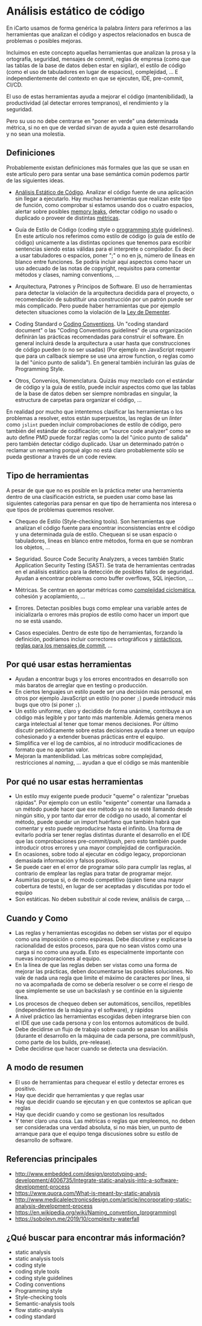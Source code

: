 # Análisis estático de código

En iCarto usamos de forma genérica la palabra _linters_ para referirnos a las herramientas que analizan el código y aspectos relacionados en busca de problemas o posibles mejoras.

Incluimos en este concepto aquellas herramientas que analizan la prosa y la ortografía, seguridad, mensajes de commit, reglas de empresa (como que las tablas de la base de datos deben estar en sigilar), el estilo de código (como el uso de tabuladores en lugar de espacios), complejidad, ... E independientemente del contexto en que se ejecuten, IDE, pre-commit, CI/CD.

El uso de estas herramientas ayuda a mejorar el código (mantenibilidad), la productividad (al detectar errores tempranos), el rendimiento y la seguridad.

Pero su uso no debe centrarse en "poner en verde" una determinada métrica, si no en que de verdad sirvan de ayuda a quien esté desarrollando y no sean una molestia.

## Definiciones

Probablemente existan definiciones más formales que las que se usan en este artículo pero para sentar una base semántica común podemos partir de las siguientes ideas.

-   [Análisis Estático de Código](https://en.wikipedia.org/wiki/Static_program_analysis). Analizar el código fuente de una aplicación sin llegar a ejecutarlo. Hay muchas herramientas que realizan este tipo de función, como comprobar si estamos usando dos o cuatro espacios, alertar sobre posibles [memory leaks](https://stackoverflow.com/questions/37119336/can-static-analysis-detect-memory-leaks), detectar código no usado o duplicado o proveer de distintas [métricas](https://en.wikipedia.org/wiki/Software_metric).

-   Guía de Estilo de Código (coding style o [programming style](https://en.wikipedia.org/wiki/Programming_style) guidelines). En este artículo nos referimos como estilo de código (o guía de estilo de código) unicamente a las distintas opciones que tenemos para escribir sentencias siendo estas válidas para el interprete o compilador. Es decir a usar tabuladores o espacios, poner ";" o no en js, número de líneas en blanco entre funciones. Se podría incluir aquí aspectos como hacer un uso adecuado de las notas de copyright, requisitos para comentar métodos y clases, naming conventions, ...

-   Arquitectura, Patrones y Principos de Software. El uso de herramientas para detectar la violación de la arquitectura decidida para el proyecto, o recomendación de substituir una construcción por un patrón puede ser más complicado. Pero puede haber herramientas que por ejemplo detecten situaciones como la violación de la [Ley de Dementer](https://en.wikipedia.org/wiki/Law_of_Demeter).

-   Coding Standard o [Coding Conventions](https://en.wikipedia.org/wiki/Coding_conventions). Un "coding standard document" o las "Coding Conventions guidelines" de una organización definirán las prácticas recomendadas para construir el software. En general incluirá desde la arquitectura a usar hasta que construcciones de código pueden (o no ser usadas) (Por ejemplo en JavaScript requerir que para un callback siempre se use una arrow function, o reglas como la del "único punto de salida"). En general también incluirán las guías de Programming Style.

-   Otros, Convenios, Nomenclatura. Quizás muy mezclado con el estándar de código y la guía de estilo, puede incluir aspectos como que las tablas de la base de datos deben ser siempre nombradas en singular, la estructura de carpetas para organizar el código, ...

En realidad por mucho que intentemos clasificar las herramientas o los problemas a resolver, estos están superpuestos, las reglas de un _linter_ como `jslint` pueden incluir comprobaciones de estilo de código, pero también del estándar de codificación; un "source code analyzer" como se auto define PMD puede forzar reglas como la del "único punto de salida" pero también detectar código duplicado. Usar un determinado patrón o reclamar un renaming porqué algo no está claro probablemente sólo se pueda gestionar a través de un code review.

## Tipo de herramientas

A pesar de que que no es posible en la práctica meter una herramienta dentro de una clasificación estricta, se pueden usar como base las siguientes categorías para pensar en que tipo de herramienta nos interesa o que tipos de problemas queremos resolver.

-   Chequeo de Estilo (Style-checking tools). Son herramientas que analizan el código fuente para encontrar inconsistencias entre el código y una determinada guía de estilo. Chequean si se usan espacio o tabuladores, lineas en blanco entre métodos, forma en que se nombran los objetos, ...

-   Seguridad. Source Code Security Analyzers, a veces también Static Application Security Testing (SAST). Se trata de herramientas centradas en el análisis estático para la detección de posibles fallos de seguridad. Ayudan a encontrar problemas como buffer overflows, SQL injection, ...

-   Métricas. Se centran en aportar métricas como [complejidad ciclomática](https://en.wikipedia.org/wiki/Cyclomatic_complexity), cohesión y acoplamiento, ...

-   Errores. Detectan posibles bugs como emplear una variable antes de inicializarla o errores más propios de estilo como hacer un import que no se está usando.

-   Casos especiales. Dentro de este tipo de herramientas, forzando la definición, podríamos incluir correctores ortográficos y [sintácticos](http://proselint.com/), [reglas para los mensajes de commit](https://commitizen.github.io/cz-cli/), ...

## Por qué usar estas herramientas

-   Ayudan a encontrar bugs y los errores encontrados en desarrollo son más baratos de arreglar que en testing o producción.
-   En ciertos lenguajes un estilo puede ser una decisión más personal, en otros por ejemplo JavaScript un estilo (no poner `;`) puede introducir más bugs que otro (si poner `;`).
-   Un estilo uniforme, claro y decidido de forma unánime, contribuye a un código más legible y por tanto más mantenible. Además genera menos carga intelectual al tener que tomar menos decisiones. Por último discutir periódicamente sobre estas decisiones ayuda a tener un equipo cohesionado y a extender buenas prácticas entre el equipo.
-   Simplifica ver el log de cambios, al no introducir modificaciones de formato que no aportan valor.
-   Mejoran la mantenibilidad. Las métricas sobre complejidad, restricciones al _naming_, ... ayudan a que el código se más mantenible

## Por qué no usar estas herramientas

-   Un estilo muy exigente puede producir "queme" o ralentizar "pruebas rápidas". Por ejemplo con un estilo "exigente" comentar una llamada a un método puede hacer que ese método ya no se esté llamando desde ningún sitio, y por tanto dar error de código no usado, al comentar el método, puede quedar un import huérfano que también habrá que comentar y esto puede reproducirse hasta el infinito. Una forma de evitarlo podría ser tener reglas distintas durante el desarrollo en el IDE que las comprobaciones pre-commit/push, pero esto también puede introducir otros errores y una mayor complejidad de configuración.
-   En ocasiones, sobre todo al ejecutar en código legacy, proporcionan demasiada información y falsos positivos.
-   Se puede caer en el error de programar sólo para cumplir las reglas, al contrario de emplear las reglas para tratar de programar mejor.
-   Asumirlas porque si, o de modo competitivo (quien tiene una mayor cobertura de tests), en lugar de ser aceptadas y discutidas por todo el equipo
-   Son estáticas. No deben substituir al code review, análisis de carga, ...

## Cuando y Como

-   Las reglas y herramientas escogidas no deben ser vistas por el equipo como una imposición o como espúreas. Debe discutirse y explicarse la racionalidad de estos procesos, para que no sean vistos como una carga si no como una ayuda. Esto es especialmente importante con nuevas incorporaciones al equipo.
-   En la línea de que las reglas deben ser vistas como una forma de mejorar las prácticas, deben documentarse las posibles soluciones. No vale de nada una regla que limite el máximo de caracteres por línea, si no va acompañada de como se debería resolver o se corre el riesgo de que simplemente se use un backslash y se continúe en la siguiente línea.
-   Los procesos de chequeo deben ser automáticos, sencillos, repetibles (independientes de la máquina y el software), y rápidos
-   A nivel práctico las herramientas escogidas deben integrarse bien con el IDE que use cada persona y con los entornos automáticos de build.
-   Debe decidirse un flujo de trabajo sobre cuando se pasan los análisis (durante el desarrollo en la máquina de cada persona, pre commit/push, como parte de los builds, pre-release).
-   Debe decidirse que hacer cuando se detecta una desviación.

## A modo de resumen

-   El uso de herramientas para chequear el estilo y detectar errores es positivo.
-   Hay que decidir que herramientas y que reglas usar
-   Hay que decidir cuando se ejecutan y en que contextos se aplican que reglas
-   Hay que decidir cuando y como se gestionan los resultados
-   Y tener claro una cosa. Las métricas o reglas que empleemos, no deben ser consideradas una verdad absoluta, si no más bien, un punto de arranque para que el equipo tenga discusiones sobre su estilo de desarrollo de software.

## Referencias principales

-   http://www.embedded.com/design/prototyping-and-development/4006735/Integrate-static-analysis-into-a-software-development-process
-   https://www.quora.com/What-is-meant-by-static-analysis
-   http://www.medicalelectronicsdesign.com/article/incorporating-static-analysis-development-process
-   https://en.wikipedia.org/wiki/Naming_convention_(programming)
-   https://sobolevn.me/2019/10/complexity-waterfall

## ¿Qué buscar para encontrar más información?

-   static analysis
-   static analysis tools
-   coding style
-   coding style tools
-   coding style guidelines
-   Coding conventions
-   Programming style
-   Style-checking tools
-   Semantic-analysis tools
-   flow static-analysis
-   coding standard
